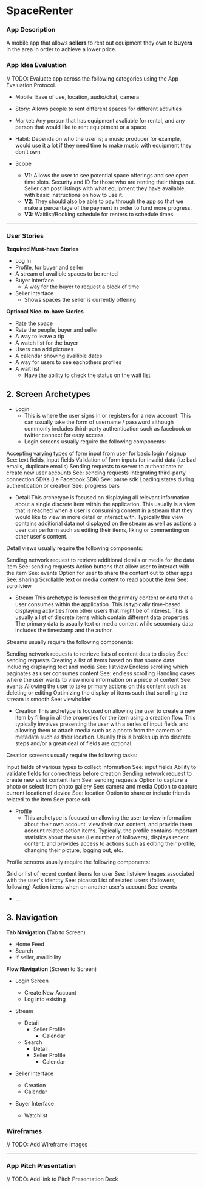 # SpaceRenter

### App Description
A mobile app that allows **sellers** to rent out equipment they own to **buyers** in the area in order to achieve a lower price.

### App Idea Evaluation
// TODO: Evaluate app across the following categories using the App Evaluation Protocol.

- Mobile: Ease of use, location, audio/chat, camera

- Story: Allows people to rent different spaces for different activities

- Market: Any person that has equipment avaliable for rental, and any person that would like to rent equiptment or a space

- Habit: Depends on who the user is; a music producer for example, would use it a lot if they need time to make music with equipment they don't own

- Scope 
    - **V1**: Allows the user to see potential space offerings and see open time slots. Security and ID for those who are renting their things out. Seller can post listings with what equipment they have available, with basic instructions on how to use it.
    - **V2**: They should also be able to pay through the app so that we make a percentage of the payment in order to fund more progress.
    - **V3**: Waitlist/Booking schedule for renters to schedule times.

---

### User Stories
**Required Must-have Stories**

 * Log In
 * Profile, for buyer and seller
 * A stream of availible spaces to be rented
 * Buyer Interface
     * A way for the buyer to request a block of time
 * Seller Interface
     * Shows spaces the seller is currently offering


 

**Optional Nice-to-have Stories**

 * Rate the space
 * Rate the people, buyer and seller
 * A way to leave a tip
 * A watch list for the buyer
 * Users can add pictures 
 * A calendar showing availible dates
 * A way for users to see eachothers profiles
 * A wait list
     * Have the ability to check the status on the wait list

    

## 2. Screen Archetypes

 * Login
   * This is where the user signs in or registers for a new account. This can usually take the form of username / password although commonly includes third-party authentication such as facebook or twitter connect for easy access.
   * Login screens usually require the following components:

Accepting varying types of form input from user for basic login / signup
See: text fields, input fields
Validation of form inputs for invalid data (i.e bad emails, duplicate emails)
Sending requests to server to authenticate or create new user accounts
See: sending requests
Integrating third-party connection SDKs (i.e Facebook SDK)
See: parse sdk
Loading states during authentication or creation
See: progress bars
   
 * Detail
     This archetype is focused on displaying all relevant information about a single discrete item within the application. This usually is a view that is reached when a user is consuming content in a stream that they would like to view in more detail or interact with. Typically this view contains additional data not displayed on the stream as well as actions a user can perform such as editing their items, liking or commenting on other user's content.

Detail views usually require the following components:

Sending network request to retrieve additional details or media for the data item
See: sending requests
Action buttons that allow user to interact with the item
See: events
Option for user to share the content out to other apps
See: sharing
Scrollable text or media content to read about the item
See: scrollview 
 * Stream
   This archetype is focused on the primary content or data that a user consumes within the application. This is typically time-based displaying activities from other users that might be of interest. This is usually a list of discrete items which contain different data properties. The primary data is usually text or media content while secondary data includes the timestamp and the author.

Streams usually require the following components:

Sending network requests to retrieve lists of content data to display
See: sending requests
Creating a list of items based on that source data including displaying text and media
See: listview
Endless scrolling which paginates as user consumes content
See: endless scrolling
Handling cases where the user wants to view more information on a piece of content
See: events
Allowing the user to take primary actions on this content such as deleting or editing
Optimizing the display of items such that scrolling the stream is smooth
See: viewholder

 * Creation
     This archetype is focused on allowing the user to create a new item by filling in all the properties for the item using a creation flow. This typically involves presenting the user with a series of input fields and allowing them to attach media such as a photo from the camera or metadata such as their location. Usually this is broken up into discrete steps and/or a great deal of fields are optional.

Creation screens usually require the following tasks:

Input fields of various types to collect information
See: input fields
Ability to validate fields for correctness before creation
Sending network request to create new valid content item
See: sending requests
Option to capture a photo or select from photo gallery
See: camera and media
Option to capture current location of device
See: location
Option to share or include friends related to the item
See: parse sdk
    
 * Profile
   * This archetype is focused on allowing the user to view information about their own account, view their own content, and provide them account related action items. Typically, the profile contains important statistics about the user (i.e number of followers), displays recent content, and provides access to actions such as editing their profile, changing their picture, logging out, etc.

Profile screens usually require the following components:

Grid or list of recent content items for user
See: listview
Images associated with the user's identity
See: picasso
List of related users (followers, following)
Action items when on another user's account
See: events
   * ...

## 3. Navigation

**Tab Navigation** (Tab to Screen)

 * Home Feed
 * Search
 * If seller, availibility

**Flow Navigation** (Screen to Screen)

 * Login Screen
   * Create New Account
   * Log into existing
 * Stream
   * Detail
     * Seller Profile
          * Calendar
   * Search
       * Detail
       * Seller Profile
           * Calendar

 * Seller Interface
     * Creation
     * Calendar
 * Buyer Interface
     * Watchlist
 
     

### Wireframes
// TODO: Add Wireframe Images

---

### App Pitch Presentation
// TODO: Add link to Pitch Presentation Deck
